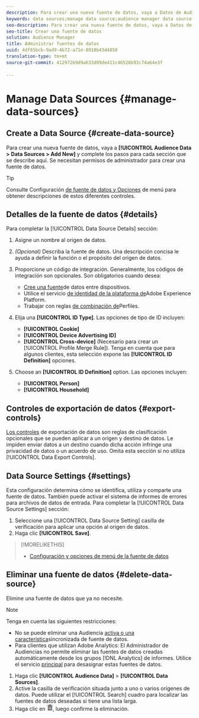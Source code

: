 ```yaml
---
description: Para crear una nueva fuente de datos, vaya a Datos de Audiencia > Fuentes de datos > Añadir nueva y complete los pasos para cada sección que se describe aquí. Se necesitan permisos de administrador para crear una fuente de datos.
keywords: data sources;manage data source;audience manager data source
seo-description: Para crear una nueva fuente de datos, vaya a Datos de Audiencia > Fuentes de datos > Añadir nueva y complete los pasos para cada sección que se describe aquí. Se necesitan permisos de administrador para crear una fuente de datos.
seo-title: Crear una fuente de datos
solution: Audience Manager
title: Administrar fuentes de datos
uuid: 4df65bcb-9ad9-4b72-a71e-8918b43d4850
translation-type: tm+mt
source-git-commit: 412972b9d9a633d09de411c46528b93c74a64e3f

---
```



# Manage Data Sources {#manage-data-sources}

## Create a Data Source {#create-data-source}

Para crear una nueva fuente de datos, vaya a **[!UICONTROL Audience Data > Data Sources > Add New]** y complete los pasos para cada sección que se describe aquí. Se necesitan permisos de administrador para crear una fuente de datos.

<!-- create-datasource.xml -->

>[!TIP]
>
>Consulte Configuración [de fuente de datos y Opciones](../features/datasources-list-and-settings.md#settings-menu-options) de menú para obtener descripciones de estos diferentes controles.

## Detalles de la fuente de datos {#details}

Para completar la [!UICONTROL Data Source Details] sección:

1. Asigne un nombre al origen de datos.
1. *(Opcional)* Describa la fuente de datos. Una descripción concisa le ayuda a definir la función o el propósito del origen de datos.
1. Proporcione un código de integración. Generalmente, los códigos de integración son opcionales. Son obligatorios cuando desea:

   * [Cree una fuente](../features/profile-merge-rules/merge-rules-start.md#create-data-source)de datos entre dispositivos.
   * Utilice el servicio [de identidad de la plataforma de](https://docs.adobe.com/content/help/en/id-service/using/home.html)Adobe Experience Platform.
   * Trabajar con reglas [de combinación de](../features/profile-merge-rules/merge-rules-start.md)Perfiles.

1. Elija una **[!UICONTROL ID Type]**. Las opciones de tipo de ID incluyen:

   * **[!UICONTROL Cookie]**
   * **[!UICONTROL Device Advertising ID]**
   * **[!UICONTROL Cross-device]** (Necesario para crear un [!UICONTROL Profile Merge Rule]). Tenga en cuenta que para algunos clientes, esta selección expone las **[!UICONTROL ID Definition]** opciones.

1. Choose an **[!UICONTROL ID Definition]** option. Las opciones incluyen:

   * **[!UICONTROL Person]**
   * **[!UICONTROL Household]**

## Controles de exportación de datos {#export-controls}

[Los controles](../features/data-export-controls.md) de exportación de datos son reglas de clasificación opcionales que se pueden aplicar a un origen y destino de datos. Le impiden enviar datos a un destino cuando dicha acción infringe una privacidad de datos o un acuerdo de uso. Omita esta sección si no utiliza [!UICONTROL Data Export Controls].

## Data Source Settings {#settings}

Esta configuración determina cómo se identifica, utiliza y comparte una fuente de datos. También puede activar el sistema de informes de errores para archivos de datos de entrada. Para completar la [!UICONTROL Data Source Settings] sección:

1. Seleccione una [!UICONTROL Data Source Setting] casilla de verificación para aplicar una opción al origen de datos.
2. Haga clic **[!UICONTROL Save]**.

>[!MORELIKETHIS]
>
>* [Configuración y opciones de menú de la fuente de datos](../features/datasources-list-and-settings.md#settings-menu-options)


## Eliminar una fuente de datos {#delete-data-source}

<!-- t_datasource_delete.xml -->

Elimine una fuente de datos que ya no necesite.

>[!NOTE]
>
>Tenga en cuenta las siguientes restricciones:
>
>* No se puede eliminar una Audiencia [activa o una característica](../features/traits/client-activity-synced-audience-traits.md)sincronizada de fuente de datos.
>* Para clientes que utilizan Adobe Analytics: El Administrador de Audiencias no permite eliminar las fuentes de datos creadas automáticamente desde los grupos [!DNL Analytics] de informes. Utilice el servicio [principal](https://docs.adobe.com/content/help/en/core-services/interface/about-core-services/core-services-landing.html) para desasignar estas fuentes de datos.


1. Haga clic **[!UICONTROL Audience Data]** > **[!UICONTROL Data Sources]**.
1. Active la casilla de verificación situada junto a uno o varios orígenes de datos.
Puede utilizar el [!UICONTROL Search] cuadro para localizar las fuentes de datos deseadas si tiene una lista larga.
1. Haga clic en ![](assets/icon_trash.png), luego confirme la eliminación.